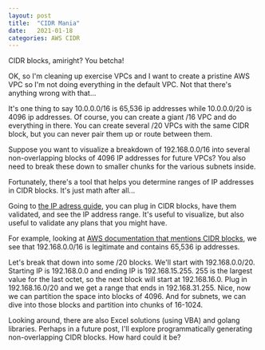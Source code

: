 ```yaml
---
layout: post
title:  "CIDR Mania"
date:   2021-01-18
categories: AWS CIDR
---
```


CIDR blocks, amiright? You betcha!

OK, so I'm cleaning up exercise VPCs and I want to create a pristine AWS VPC 
so I'm not doing everything in the default VPC. Not that there's anything 
wrong with that...

It's one thing to say 10.0.0.0/16 is 65,536 ip addresses while 10.0.0.0/20 is
4096 ip addresses. Of course, you can create a giant /16 VPC and do everything
in there. You can create several /20 VPCs with the same CIDR block, but you can
never pair them up or route between them.

Suppose you want to visualize a breakdown of 192.168.0.0/16 into several 
non-overlapping blocks of 4096 IP addresses for future VPCs? You also need to 
break these down to smaller chunks for the various subnets inside. 

Fortunately, there's a tool that helps you determine ranges of IP addresses in
CIDR blocks. It's just math after all...

Going to [the IP adress guide](https://www.ipaddressguide.com/cidr), you can 
plug in CIDR blocks, have them validated, and see the IP address range. It's 
useful to visualize, but also useful to validate any plans that you might have.

For example, looking at [AWS documentation that mentions CIDR blocks](https://docs.aws.amazon.com/vpc/latest/userguide/VPC_Subnets.html), 
we see that 192.168.0.0/16 is legitimate and contains 65,536 ip addresses. 

Let's break that down into some /20 blocks. We'll start with 192.168.0.0/20. Starting IP is 192.168.0.0 and ending IP is 192.168.15.255. 255 is the largest 
value for the last octet, so the next block will start at 192.168.16.0. Plug in
192.168.16.0/20 and we get a range that ends in 192.168.31.255. Nice, now we
can partition the space into blocks of 4096. And for subnets, we can dive
into those blocks and partition into chunks of 16-1024. 

Looking around, there are also Excel solutions (using VBA) and golang libraries.
Perhaps in a future post, I'll explore programmatically generating 
non-overlapping CIDR blocks. How hard could it be?
